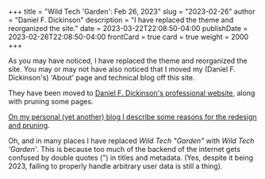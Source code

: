 +++
title = "Wild Tech 'Garden': Feb 26, 2023"
slug = "2023-02-26"
author = "Daniel F. Dickinson"
description = "I have replaced the theme and reorganized the site."
date = 2023-03-22T22:08:50-04:00
publishDate = 2023-02-26T22:08:50-04:00
frontCard = true
card = true
weight = 2000
+++

As you may have noticed, I have replaced the theme and reorganized the site.
You may or may not have also noticed that I moved my (Daniel F. Dickinson's)
'About' page and technical blog off this site.

<!--more-->

They have been moved to [Daniel F. Dickinson's professional
website](https://www.danielfdickinson.ca/), along with pruning some pages.

[On my personal (yet another) blog I describe some reasons for the redesign and
pruning](https://www.princesandmadmen.ca/blog/site-redesign-and-pruning-feb-2023/).

Oh, and in many places I have replaced _Wild Tech "Garden"_ with _Wild Tech
'Garden'_. This is because too much of the backend of the internet gets
confused by double quotes (") in titles and metadata. (Yes, despite it being
2023, failing to properly handle arbitrary user data is still a thing).
